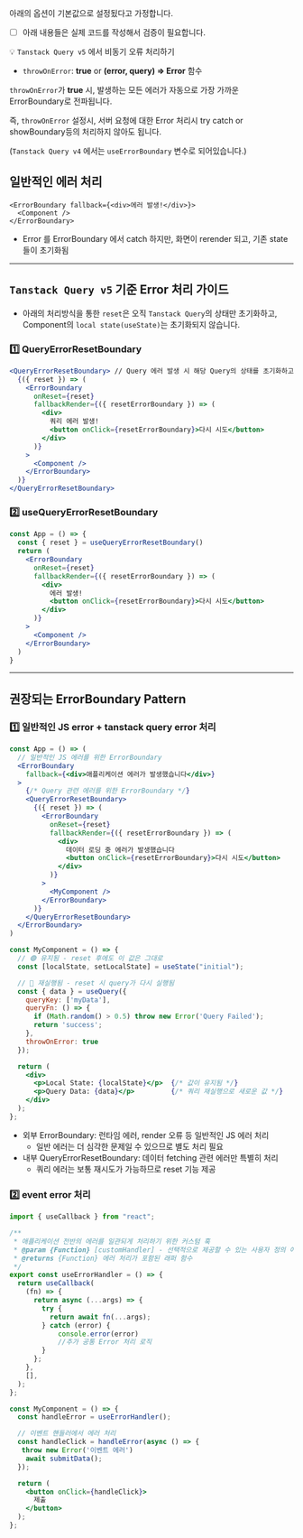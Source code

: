 아래의 옵션이 기본값으로 설정됬다고 가정합니다.

- [ ] 아래 내용들은 실제 코드를 작성해서 검증이 필요합니다.

<aside>

💡 `Tanstack Query v5` 에서 비동기 오류 처리하기

- `throwOnError`: **true** or **(error, query) => Error** 함수

`throwOnError`가 **true** 시, 발생하는 모든 에러가 자동으로 가장 가까운 ErrorBoundary로 전파됩니다.

즉, `throwOnError` 설정시, 서버 요청에 대한 Error 처리시 try catch or showBoundary등의 처리하지 않아도 됩니다.

(`Tanstack Query v4` 에서는 `useErrorBoundary` 변수로 되어있습니다.)

</aside>

## 일반적인 에러 처리

```
<ErrorBoundary fallback={<div>에러 발생!</div>}>
  <Component />
</ErrorBoundary>
```

- Error 를 ErrorBoundary 에서 catch 하지만, 화면이 rerender 되고, 기존 state 들이 초기화됨

---

## `Tanstack Query v5` 기준 Error 처리 가이드

- 아래의 처리방식을 통한 `reset`은 오직 `Tanstack Query`의 상태만 초기화하고, Component의 `local state(useState)`는 초기화되지 않습니다.

### 1️⃣ QueryErrorResetBoundary

```jsx
<QueryErrorResetBoundary> // Query 에러 발생 시 해당 Query의 상태를 초기화하고 다시 시도할 수 있는 기능 제공
  {({ reset }) => (
    <ErrorBoundary
      onReset={reset}
      fallbackRender={({ resetErrorBoundary }) => (
        <div>
          쿼리 에러 발생!
          <button onClick={resetErrorBoundary}>다시 시도</button>
        </div>
      )}
    >
      <Component />
    </ErrorBoundary>
  )}
</QueryErrorResetBoundary>

```

### 2️⃣ useQueryErrorResetBoundary

```jsx
const App = () => {
  const { reset } = useQueryErrorResetBoundary()
  return (
    <ErrorBoundary
      onReset={reset}
      fallbackRender={({ resetErrorBoundary }) => (
        <div>
          에러 발생!
          <button onClick={resetErrorBoundary}>다시 시도</button>
        </div>
      )}
    >
      <Component />
    </ErrorBoundary>
  )
}
```

---

## 권장되는 ErrorBoundary Pattern

### 1️⃣ 일반적인 JS error + tanstack query error 처리

```jsx
const App = () => (
  // 일반적인 JS 에러를 위한 ErrorBoundary
  <ErrorBoundary 
    fallback={<div>애플리케이션 에러가 발생했습니다</div>}
  >
    {/* Query 관련 에러를 위한 ErrorBoundary */}
    <QueryErrorResetBoundary>
      {({ reset }) => (
        <ErrorBoundary
          onReset={reset}
          fallbackRender={({ resetErrorBoundary }) => (
            <div>
              데이터 로딩 중 에러가 발생했습니다
              <button onClick={resetErrorBoundary}>다시 시도</button>
            </div>
          )}
        >
          <MyComponent />
        </ErrorBoundary>
      )}
    </QueryErrorResetBoundary>
  </ErrorBoundary>
)
```

```jsx
const MyComponent = () => {
  // 🟢 유지됨 - reset 후에도 이 값은 그대로
  const [localState, setLocalState] = useState("initial");

  // 🔄 재실행됨 - reset 시 query가 다시 실행됨
  const { data } = useQuery({
    queryKey: ['myData'],
    queryFn: () => {
      if (Math.random() > 0.5) throw new Error('Query Failed');
      return 'success';
    },
    throwOnError: true
  });

  return (
    <div>
      <p>Local State: {localState}</p>  {/* 값이 유지됨 */}
      <p>Query Data: {data}</p>         {/* 쿼리 재실행으로 새로운 값 */}
    </div>
  );
};
```

- 외부 ErrorBoundary: 런타임 에러, render 오류 등 일반적인 JS 에러 처리
    - 일반 에러는 더 심각한 문제일 수 있으므로 별도 처리 필요
- 내부 QueryErrorResetBoundary: 데이터 fetching 관련 에러만 특별히 처리
    - 쿼리 에러는 보통 재시도가 가능하므로 reset 기능 제공

### 2️⃣ event error 처리

```jsx
import { useCallback } from "react";

/**
 * 애플리케이션 전반의 에러를 일관되게 처리하기 위한 커스텀 훅
 * @param {Function} [customHandler] - 선택적으로 제공할 수 있는 사용자 정의 에러 핸들러
 * @returns {Function} 에러 처리가 포함된 래퍼 함수
 */
export const useErrorHandler = () => {
  return useCallback(
    (fn) => {
      return async (...args) => {
        try {
          return await fn(...args);
        } catch (error) {
	        console.error(error)
	        //추가 공통 Error 처리 로직
        }
      };
    },
    [],
  );
};
```

```jsx
const MyComponent = () => {
  const handleError = useErrorHandler();

  // 이벤트 핸들러에서 에러 처리
  const handleClick = handleError(async () => {
   throw new Error('이벤트 에러')
    await submitData();
  });

  return (
    <button onClick={handleClick}>
      제출
    </button>
  );
};
```
